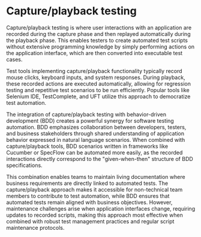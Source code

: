 # Capture/playback testing

Capture/playback testing is where user interactions with an application are recorded during the capture phase and then replayed automatically during the playback phase. This enables testers to create automated test scripts without extensive programming knowledge by simply performing actions on the application interface, which are then converted into executable test cases.

Test tools implementing capture/playback functionality typically record mouse clicks, keyboard inputs, and system responses. During playback, these recorded actions are executed automatically, allowing for regression testing and repetitive test scenarios to be run efficiently. Popular tools like Selenium IDE, TestComplete, and UFT utilize this approach to democratize test automation.

The integration of capture/playback testing with behavior-driven development (BDD) creates a powerful synergy for software testing automation. BDD emphasizes collaboration between developers, testers, and business stakeholders through shared understanding of application behavior expressed in natural language scenarios. When combined with capture/playback tools, BDD scenarios written in frameworks like Cucumber or SpecFlow can be automated more easily, as the recorded interactions directly correspond to the "given-when-then" structure of BDD specifications.

This combination enables teams to maintain living documentation where business requirements are directly linked to automated tests. The capture/playback approach makes it accessible for non-technical team members to contribute to test automation, while BDD ensures that automated tests remain aligned with business objectives. However, maintenance challenges arise when application interfaces change, requiring updates to recorded scripts, making this approach most effective when combined with robust test management practices and regular script maintenance protocols.
